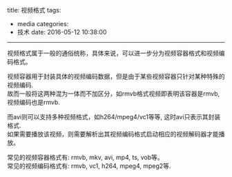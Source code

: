 title: 视频格式
tags:
  - media
categories:
  - 技术
date: 2016-05-12 10:38:00
---
视频格式属于一般的通俗统称，具体来说，可以进一步分为视频容器格式和视频编码格式。

视频容器用于封装具体的视频编码数据，但是由于某些视频容器只针对某种特殊的视频编码.  
故而一般将这两种混为一体而不加区分，如rmvb格式视频即表明该容器是rmvb, 视频编码也是rmvb. 

而avi则可以支持多种视频格式，如h264/mpeg4/vc1等等, 这时avi只表示其封装格式.  
如果需要播放该视频，则需要解析出其视频编码格式启动相应的视频解码器才能播放。

常见的视频容器格式有: rmvb, mkv, avi, mp4, ts, vob等。  
常见的视频编码格式有: rmvb, vc1, h264, mpeg4, mpeg2等.

